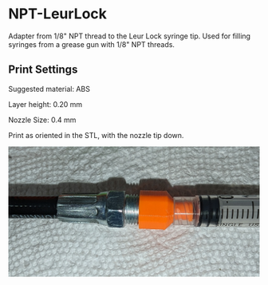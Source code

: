 # NPT-LeurLock
Adapter from 1/8" NPT thread to the Leur Lock syringe tip. Used for filling syringes from a grease gun with 1/8" NPT threads.

## Print Settings
Suggested material: ABS

Layer height: 0.20 mm

Nozzle Size: 0.4 mm

Print as oriented in the STL, with the nozzle tip down.

![](Pictures/Leur%20Lock%20Adapter.jpg)